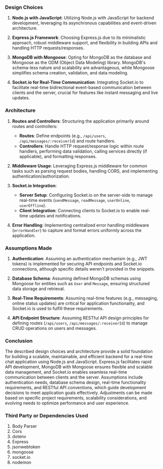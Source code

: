 
### Design Choices

1. **Node.js with JavaScript**: Utilizing Node.js with JavaScript for backend development, leveraging its asynchronous capabilities and event-driven architecture.

2. **Express.js Framework**: Choosing Express.js due to its minimalistic approach, robust middleware support, and flexibility in building APIs and handling HTTP requests/responses.

3. **MongoDB with Mongoose**: Opting for MongoDB as the database and Mongoose as the ODM (Object Data Modeling) library. MongoDB's schema-less nature and scalability are advantageous, while Mongoose simplifies schema creation, validation, and data modeling.

4. **Socket.io for Real-Time Communication**: Integrating Socket.io to facilitate real-time bidirectional event-based communication between clients and the server, crucial for features like instant messaging and live updates.

### Architecture

1. **Routes and Controllers**: Structuring the application primarily around routes and controllers:
   - **Routes**: Define endpoints (e.g., `/api/users`, `/api/messages/:receiverId`) and route handlers.
   - **Controllers**: Handle HTTP request/response logic within route handlers, performing data validation, calling services directly (if applicable), and formatting responses.

2. **Middleware Usage**: Leveraging Express.js middleware for common tasks such as parsing request bodies, handling CORS, and implementing authentication/authorization.

3. **Socket.io Integration**:
   - **Server Setup**: Configuring Socket.io on the server-side to manage real-time events (`sendMessage`, `readMessage`, `userOnline`, `userOffline`).
   - **Client Integration**: Connecting clients to Socket.io to enable real-time updates and notifications.

4. **Error Handling**: Implementing centralized error handling middleware (`errorHandler`) to capture and format errors uniformly across the application.

### Assumptions Made

1. **Authentication**: Assuming an authentication mechanism (e.g., JWT tokens) is implemented for securing API endpoints and Socket.io connections, although specific details weren't provided in the snippets.

2. **Database Schema**: Assuming defined MongoDB schemas using Mongoose for entities such as `User` and `Message`, ensuring structured data storage and retrieval.

3. **Real-Time Requirements**: Assuming real-time features (e.g., messaging, online status updates) are critical for application functionality, and Socket.io is used to fulfill these requirements.

4. **API Endpoint Structure**: Assuming RESTful API design principles for defining routes (`/api/users`, `/api/messages/:receiverId`) to manage CRUD operations on users and messages.

### Conclusion

The described design choices and architecture provide a solid foundation for building a scalable, maintainable, and efficient backend for a real-time chat application using Node.js and JavaScript. Express.js facilitates rapid API development, MongoDB with Mongoose ensures flexible and scalable data management, and Socket.io enables seamless real-time communication between clients and the server. Assumptions include authentication needs, database schema design, real-time functionality requirements, and RESTful API conventions, which guide development decisions to meet application goals effectively. Adjustments can be made based on specific project requirements, scalability considerations, and evolving needs to optimize performance and user experience.

### Third Party or Dependencies Used
1. Body Parser
2. Cors
3. dotenv
4. Express
5. jsonwebtoken
6. mongoose
7. socket.io
8. nodemon